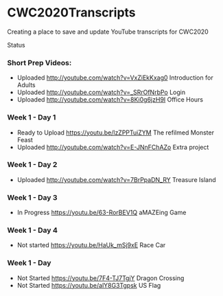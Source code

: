 # CWC2020Transcripts
Creating a place to save and update YouTube transcripts for CWC2020

Status
### Short Prep Videos:
 - Uploaded  http://youtube.com/watch?v=VxZiEkKxag0 Introduction for Adults
 - Uploaded  http://youtube.com/watch?v=_SRrOfNrbPo Login
 - Uploaded  http://youtube.com/watch?v=8Ki0g6jzH9I Office Hours
### Week 1 - Day 1
 - Ready to Upload https://youtu.be/lzZPPTuiZYM The refilmed Monster Feast
 - Uploaded  http://youtube.com/watch?v=E-JNnFChAZo Extra project 
### Week 1 - Day 2
 - Uploaded  http://youtube.com/watch?v=7BrPpaDN_RY Treasure Island
### Week 1 - Day 3
 - In Progress https://youtu.be/63-RorBEV1Q aMAZEing Game
### Week 1 - Day 4
 - Not started https://youtu.be/HaUk_mSj9xE Race Car
 ### Week 1 - Day 
 - Not Started https://youtu.be/7F4-TJ7TgjY Dragon Crossing
 - Not Started https://youtu.be/alY8G3Tgpsk US Flag

